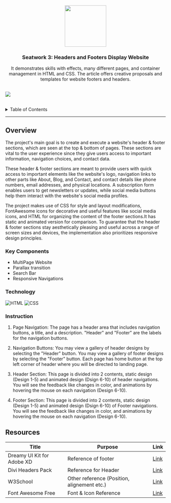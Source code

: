 <a name="readme-top">

<br/>

<br />
<div align="center">
  <a href="https://github.com/yram-nna12/">
  <!-- TODO: If you want to add logo or banner you can add it here -->
    <img src="" alt="" width="130" height="">
  </a>
<!-- TODO: Change Title to the name of the title of your Project -->
  <h3 align="center">Seatwork 3: Headers and Footers Display Website</h3>
</div>
<!-- TODO: Make a short description -->
<div align="center">
It demonstrates skills with effects, many different pages, and container management in HTML and CSS. The article offers creative proposals and templates for website footers and headers.
</div>

<br />

<!-- TODO: Change the zyx-0314 into your github username  -->
<!-- TODO: Change the WD-Template-Project into the same name of your folder -->
![](https://visit-counter.vercel.app/counter.png?page=yram-nna12/WD-Seatwork3)

<br />

<!-- TODO: If you want to add more layers for your readme -->
<details>
  <summary>Table of Contents</summary>
  <ol>
    <li>
      <a href="#overview">Overview</a>
      <ol>
        <li>
          <a href="#key-components">Key Components</a>
        </li>
        <li>
          <a href="#resources">Resources</a>
        </li>
        <li>
          <a href="#instruction">Instruction</a>
        </li>
      </ol>
    </li>
      <a href="#resources">Resources</a>
    </li>
  </ol>
</details>

---

## Overview

<!-- TODO: To be changed -->
<!-- The following are just sample -->
The project's main goal is to create and execute a website's header & footer sections, which are seen at the top & bottom of pages. These sections are vital to the user experience since they give users access to important information, navigation choices, and contact data.

These header & footer sections are meant to provide users with quick access to important elements like the website's logo, navigation links to other parts like About, Blog, and Contact, and contact details like phone numbers, email addresses, and physical locations. A subscription form enables users to get newsletters or updates, while social media buttons help them interact with the website's social media profiles.

The project makes use of CSS for style and layout modifications, FontAwesome icons for decorative and useful features like social media icons, and HTML for organizing the content of the footer sections.It has static and animated version for comparison. To guarantee that the header & footer sections stay aesthetically pleasing and useful across a range of screen sizes and devices, the implementation also prioritizes responsive design principles.

### Key Components
<!-- TODO: List of Key Components -->
<!-- The following are just sample -->
- MultiPage Website
- Parallax transition
- Search Bar
- Responsive Navigations

### Technology
<!-- TODO: List of Technology Used -->
![HTML](https://img.shields.io/badge/HTML-E34F26?style=for-the-badge&logo=html5&logoColor=white)
![CSS](https://img.shields.io/badge/CSS-1572B6?style=for-the-badge&logo=css3&logoColor=white)

### Instruction

1. Page Navigation:
The page has a header area that includes navigation buttons, a title, and a description. "Header" and "Footer" are the labels for the navigation buttons.

2. Navigation Buttons:
You may view a gallery of header designs by selecting the "Header" button. You may view a gallery of footer designs by selecting the "Footer" button. Each page has home button at the top left corner of header where you will be directed to landing page.

3. Header Section:
This page is divided into 2 contents, static design (Design 1-5) and animated design (Dsign 6-10) of header navigations. You will see the feedback like changes in color, and animations by hovering the mouse on each navigation (Design 6-10).

4. Footer Section:
This page is divided into 2 contents, static design (Design 1-5) and animated design (Dsign 6-10) of Footer navigations. You will see the feedback like changes in color, and animations by hovering the mouse on each navigation (Design 6-10).


## Resources

<!-- TODO: Add References -->
| Title | Purpose | Link |
|-|-|-|
| Dreamy UI Kit for Adobe XD | Reference of footer | [Link](https://ph.pinterest.com/pin/401805598015864134/) |
| Divi Headers Pack | Reference for Header | [Link](https://www.elegantthemes.com/marketplace/divi-headers-pack/) |
| W3School | Other reference (Position, alignement etc.) | [Link](https://www.w3schools.com/) |
| Font Awesome Free | Font & Icon Reference | [Link](https://cdnjs.cloudflare.com/ajax/libs/font-awesome/6.0.0-beta3/css/all.min.css) |

